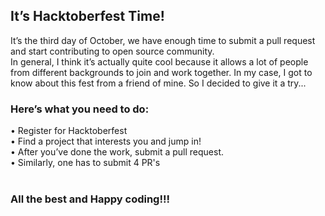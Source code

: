 
## It’s Hacktoberfest Time!

It’s the third day of October, we have enough time to submit a pull request and start contributing to open source community.<br> In general, I think it’s actually quite cool because it allows a lot of people from different backgrounds to join and work together. In my case, I got to know about this fest from a friend of mine. So I decided to give it a try...<br>
### Here’s what you need to do:<br>
• Register for Hacktoberfest<br>
• Find a project that interests you and jump in!<br>
• After you’ve done the work, submit a pull request.<br>
• Similarly, one has to submit 4 PR's
<br><br>
### All the best and Happy coding!!!
